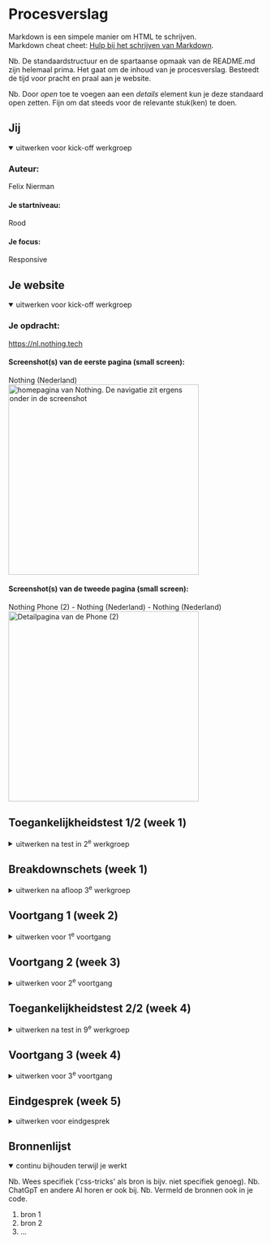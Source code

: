 # Procesverslag
Markdown is een simpele manier om HTML te schrijven.  
Markdown cheat cheet: [Hulp bij het schrijven van Markdown](https://github.com/adam-p/markdown-here/wiki/Markdown-Cheatsheet).

Nb. De standaardstructuur en de spartaanse opmaak van de README.md zijn helemaal prima. Het gaat om de inhoud van je procesverslag. Besteedt de tijd voor pracht en praal aan je website.

Nb. Door *open* toe te voegen aan een *details* element kun je deze standaard open zetten. Fijn om dat steeds voor de relevante stuk(ken) te doen.





## Jij

<details open>
  <summary>uitwerken voor kick-off werkgroep</summary>

  ### Auteur:
  Felix Nierman
  #### Je startniveau:
  Rood

  #### Je focus:
  Responsive
 
</details>





## Je website

<details open>
  <summary>uitwerken voor kick-off werkgroep</summary>

  ### Je opdracht:
  https://nl.nothing.tech

  #### Screenshot(s) van de eerste pagina (small screen): 
  Nothing (Nederland) 
  <img src="./images/chrome_screenshot_Dec 11, 2023 10_28_18 AM GMT+01_00.jpg" width="375px" alt="homepagina van Nothing. De navigatie zit ergens onder in de screenshot">

  #### Screenshot(s) van de tweede pagina (small screen):
  Nothing Phone (2) - Nothing (Nederland) - Nothing (Nederland)
  <img src="./images/Screenshot_20231211-102843.jpg" width="375px" alt="Detailpagina van de Phone (2)">
 
</details>



## Toegankelijkheidstest 1/2 (week 1)

<details>
  <summary>uitwerken na test in 2<sup>e</sup> werkgroep</summary>

  ### Bevindingen
  Lijst met je bevindingen die in de test naar voren kwamen:

</details>



## Breakdownschets (week 1)

<details>
  <summary>uitwerken na afloop 3<sup>e</sup> werkgroep</summary>

  ### de hele pagina: 
  <img src="readme-images/dummy-plaatje.jpg" width="375px" alt="breakdown van de hele pagina">

  ### dynamisch deel (bijv menu): 
  <img src="readme-images/dummy-plaatje.jpg" width="375px" alt="breakdown van een dynamisch deel">

  ### wellicht nog een dynamisch deel (bijv filter): 
  <img src="readme-images/dummy-plaatje.jpg" width="375px" alt="breakdown van nog een dynamisch deel">

</details>





## Voortgang 1 (week 2)

<details>
  <summary>uitwerken voor 1<sup>e</sup> voortgang</summary>

  ### Stand van zaken
  Ik heb tot nu toe mijn html geschreven van mijn eerste pagina en ben nog niet begonnen aan mijn css.


  ### Agenda voor meeting
  samen met je groepje opstellen
  | Tim            | Bibi               | Soufiane     | Felix            |
  | ---            | ---                | ---          | ---              |
  | ---            | ---                | ---          | ---              |
  | ---            | ---                | ---          | ---              |
  | ---            | ---                | ---          | ---              |
  | Tim            | Bibi               | Soufiane     | Felix            |
  | Keuze lastig   | Typografie opdracht| HTML in orde?| Website raar     |
  | responsive of  | was lastig         | ---          | ingedeeld        |
  | surfaceplane   | Misschien een      | ---          | HTML in orde?    |
  | ---            | andere website doen| ---          | ---              |
  | ---            | ---                | ---          | ---              |
  | ---            | ---                | ---          | ---              |
  | ---            | ---                | ---          | ---              |
  | ---            | ---                | ---          | ---              |


  ### Verslag van meeting
  hier na afloop snel de uitkomsten van de meeting vastleggen

  - Een a kan in een h1
  - Kan verschillende navjes maken voor verschillende a'tjes
  - Dropdown hoeft niet, alleen als je tijd over hebt
  - Pop-up hoeft niet
  - De tekst naast je img kan gewoon een p zijn, is geen h2
  - ...

</details>





## Voortgang 2 (week 3)

<details>
  <summary>uitwerken voor 2<sup>e</sup> voortgang</summary>

  ### Stand van zaken
  HTML pagina 1 helemaal af met footer ook. Begonnen css, footer nog niet af. Geen navigatie nog.


  ### Agenda voor meeting
  samen met je groepje opstellen

  | Tim            | Bibi               | Soufiane     | Felix            |
  | ---            | ---                | ---          | Flex-box naar display grid?   |
  | ---            | ---                | ---          | Font opslaan?    |
  | ---            | ---                | ---          | ---              |
  | ---            | ---                | ---          | ---              |


  ### Verslag van meeting
  hier na afloop snel de uitkomsten van de meeting vastleggen

  - Je kan een mediaquery gebruiken om je section display: grid; te maken.
  - Je kan je .otf font gewoon in een nieuw mapje zetten
  - Je kan het beste je bestand op github zetten door op upload te klikken en al je bestanden er in gooien.
  - Je deployment hoort gewoon automatisch te gaan.
  - ...

</details>





## Toegankelijkheidstest 2/2 (week 4)

<details>
  <summary>uitwerken na test in 9<sup>e</sup> werkgroep</summary>

  ### Bevindingen
  Lijst met je bevindingen die in de test naar voren kwamen (geef ook aan wat er verbeterd is):

</details>





## Voortgang 3 (week 4)

<details>
  <summary>uitwerken voor 3<sup>e</sup> voortgang</summary>

  ### Stand van zaken
  1e pagina 90% klaar. Navigatie in hamburgermenu met animatie. Responsive. Footer werkend.


  ### Agenda voor meeting
  samen met je groepje opstellen

  | Tim            | Bibi               | Soufiane     | Felix            |
  | ---            | ---                | ---          | Klopt mijn footer? |
  | ---            | ---                | ---          | ---         |
  | ---            | ---                | ---          | ---              |
  | ---            | ---                | ---          | ---              |


  ### Verslag van meeting
  hier na afloop snel de uitkomsten van de meeting vastleggen

  - punt 1
  - punt 2
  - nog een punt
  - ...

</details>





## Eindgesprek (week 5)

<details>
  <summary>uitwerken voor eindgesprek</summary>

  ### Je uitkomst - karakteristiek screenshots:
  <img src="readme-images/dummy-plaatje.jpg" width="375px" alt="uitomst opdracht 1">


  ### Dit ging goed/Heb ik geleerd: 
  Korte omschrijving met plaatjes

  <img src="readme-images/dummy-plaatje.jpg" width="375px" alt="top">


  ### Dit was lastig/Is niet gelukt:
  Korte omschrijving met plaatjes

  <img src="readme-images/dummy-plaatje.jpg" width="375px" alt="bummer">
</details>





## Bronnenlijst

<details open>
  <summary>continu bijhouden terwijl je werkt</summary>

  Nb. Wees specifiek ('css-tricks' als bron is bijv. niet specifiek genoeg). 
  Nb. ChatGpT en andere AI horen er ook bij.
  Nb. Vermeld de bronnen ook in je code.

  1. bron 1
  2. bron 2
  3. ...

</details>